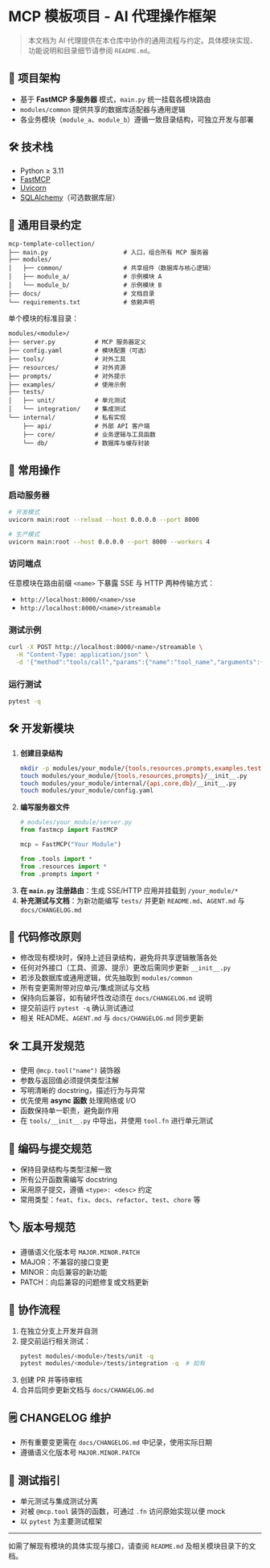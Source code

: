 # MCP 模板项目 - AI 代理操作框架

> 本文档为 AI 代理提供在本仓库中协作的通用流程与约定。具体模块实现、功能说明和目录细节请参阅 `README.md`。

## 🧱 项目架构
- 基于 **FastMCP 多服务器** 模式，`main.py` 统一挂载各模块路由
- `modules/common` 提供共享的数据库适配器与通用逻辑
- 各业务模块（`module_a`、`module_b`）遵循一致目录结构，可独立开发与部署

## 🛠 技术栈
- Python ≥ 3.11
- [FastMCP](https://github.com/fastmcp/fastmcp)
- [Uvicorn](https://www.uvicorn.org/)
- [SQLAlchemy](https://www.sqlalchemy.org/)（可选数据库层）

## 📁 通用目录约定
```
mcp-template-collection/
├── main.py                     # 入口，组合所有 MCP 服务器
├── modules/
│   ├── common/                 # 共享组件（数据库与核心逻辑）
│   ├── module_a/               # 示例模块 A
│   └── module_b/               # 示例模块 B
├── docs/                       # 文档目录
└── requirements.txt            # 依赖声明
```

单个模块的标准目录：

```
modules/<module>/
├── server.py           # MCP 服务器定义
├── config.yaml         # 模块配置（可选）
├── tools/              # 对外工具
├── resources/          # 对外资源
├── prompts/            # 对外提示
├── examples/           # 使用示例
├── tests/
│   ├── unit/           # 单元测试
│   └── integration/    # 集成测试
└── internal/           # 私有实现
    ├── api/            # 外部 API 客户端
    ├── core/           # 业务逻辑与工具函数
    └── db/             # 数据库与缓存封装
```

## 🚀 常用操作
### 启动服务器
```bash
# 开发模式
uvicorn main:root --reload --host 0.0.0.0 --port 8000

# 生产模式
uvicorn main:root --host 0.0.0.0 --port 8000 --workers 4
```

### 访问端点
任意模块在路由前缀 `<name>` 下暴露 SSE 与 HTTP 两种传输方式：
- `http://localhost:8000/<name>/sse`
- `http://localhost:8000/<name>/streamable`

### 测试示例
```bash
curl -X POST http://localhost:8000/<name>/streamable \
  -H "Content-Type: application/json" \
  -d '{"method":"tools/call","params":{"name":"tool_name","arguments":{}}}'
```

### 运行测试
```bash
pytest -q
```

## 🛠️ 开发新模块
1. **创建目录结构**
    ```bash
    mkdir -p modules/your_module/{tools,resources,prompts,examples,tests/{unit,integration},internal/{api,core,db}}
    touch modules/your_module/{tools,resources,prompts}/__init__.py
    touch modules/your_module/internal/{api,core,db}/__init__.py
    touch modules/your_module/config.yaml
    ```
2. **编写服务器文件**
    ```python
    # modules/your_module/server.py
    from fastmcp import FastMCP

    mcp = FastMCP("Your Module")

    from .tools import *
    from .resources import *
    from .prompts import *
    ```
3. **在 `main.py` 注册路由**：生成 SSE/HTTP 应用并挂载到 `/your_module/*`
4. **补充测试与文档**：为新功能编写 `tests/` 并更新 `README.md`、`AGENT.md` 与 `docs/CHANGELOG.md`

## 🔧 代码修改原则
- 修改现有模块时，保持上述目录结构，避免将共享逻辑散落各处
- 任何对外接口（工具、资源、提示）更改后需同步更新 `__init__.py`
- 若涉及数据库或通用逻辑，优先抽取到 `modules/common`
- 所有变更需附带对应单元/集成测试与文档
- 保持向后兼容，如有破坏性改动须在 `docs/CHANGELOG.md` 说明
- 提交前运行 `pytest -q` 确认测试通过
- 相关 README、`AGENT.md` 与 `docs/CHANGELOG.md` 同步更新

## 🛠️ 工具开发规范
- 使用 `@mcp.tool("name")` 装饰器
- 参数与返回值必须提供类型注解
- 写明清晰的 docstring，描述行为与异常
- 优先使用 **async 函数** 处理网络或 I/O
- 函数保持单一职责，避免副作用
- 在 `tools/__init__.py` 中导出，并使用 `tool.fn` 进行单元测试

## 📐 编码与提交规范
- 保持目录结构与类型注解一致
- 所有公开函数需编写 docstring
- 采用原子提交，遵循 `<type>: <desc>` 约定
- 常用类型：`feat`、`fix`、`docs`、`refactor`、`test`、`chore` 等

## 🏷️ 版本号规范
- 遵循语义化版本号 `MAJOR.MINOR.PATCH`
- MAJOR：不兼容的接口变更
- MINOR：向后兼容的新功能
- PATCH：向后兼容的问题修复或文档更新

## 🔄 协作流程
1. 在独立分支上开发并自测
2. 提交前运行相关测试：
    ```bash
    pytest modules/<module>/tests/unit -q
    pytest modules/<module>/tests/integration -q  # 如有
    ```
3. 创建 PR 并等待审核
4. 合并后同步更新文档与 `docs/CHANGELOG.md`

## 🗒️ CHANGELOG 维护
- 所有重要变更需在 `docs/CHANGELOG.md` 中记录，使用实际日期
- 遵循语义化版本号 `MAJOR.MINOR.PATCH`

## 🧪 测试指引
- 单元测试与集成测试分离
- 对被 `@mcp.tool` 装饰的函数，可通过 `.fn` 访问原始实现以便 mock
- 以 `pytest` 为主要测试框架

---
如需了解现有模块的具体实现与接口，请查阅 `README.md` 及相关模块目录下的文档。

